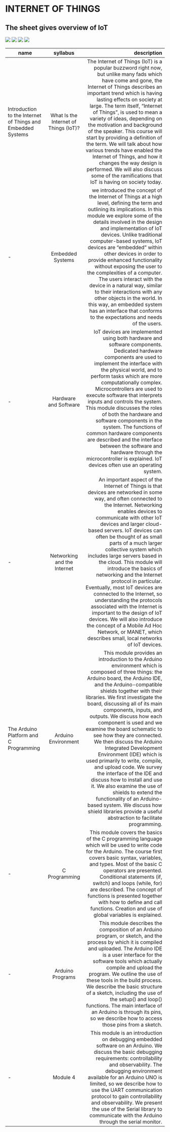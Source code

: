 # INTERNET OF THINGS
## The sheet gives overview of IoT
![](https://encrypted-tbn0.gstatic.com/images?q=tbn%3AANd9GcSwLkpZqOKQYbROuCdxQEvcmX65-yzbQi7V9hp3mIu_-f-tTkxo&usqp=CAU)
![](https://encrypted-tbn0.gstatic.com/images?q=tbn%3AANd9GcStJycyYUs6R2ofP-DGZR98-E8xo75D7AA_VMJPZ93B_yPnZz2X&usqp=CAU)
![](https://encrypted-tbn0.gstatic.com/images?q=tbn%3AANd9GcQUkGTxydgU1qNye9UJo_m-kfBItoXm567dXOV-ur2Cm6FruYkj&usqp=CAU)
![](https://encrypted-tbn0.gstatic.com/images?q=tbn%3AANd9GcRPnVf2IRP0JsvUp-XhvpMR_onuRnXQqKX5hqaDfsipeZQmbWV8&usqp=CAU)








| name       | syllabus        | description  |  
| ------------- |:-------------:| -----:| 
| Introduction to the Internet of Things and Embedded Systems     | What Is the Internet of Things (IoT)? |The Internet of Things (IoT) is a popular buzzword right now, but unlike many fads which have come and gone, the Internet of Things describes an important trend which is having lasting effects on society at large. The term itself, “Internet of Things”, is used to mean a variety of ideas, depending on the motivation and background of the speaker. This course will start by providing a definition of the term. We will talk about how various trends have enabled the Internet of Things, and how it changes the way design is performed. We will also discuss some of the ramifications that IoT is having on society today.  | 
|  -     | Embedded Systems    |we introduced the concept of the Internet of Things at a high level, defining the term and outlining its implications. In this module we explore some of the details involved in the design and implementation of IoT devices. Unlike traditional computer-based systems, IoT devices are “embedded” within other devices in order to provide enhanced functionality without exposing the user to the complexities of a computer. The users interact with the device in a natural way, similar to their interactions with any other objects in the world. In this way, an embedded system has an interface that conforms to the expectations and needs of the users.    |  
| - | Hardware and Software    | IoT devices are implemented using both hardware and software components. Dedicated hardware components are used to implement the interface with the physical world, and to perform tasks which are more computationally complex. Microcontrollers are used to execute software that interprets inputs and controls the system. This module discusses the roles of both the hardware and software components in the system. The functions of common hardware components are described and the interface between the software and hardware through the microcontroller is explained. IoT devices often use an operating system.    | 
| - | Networking and the Internet | An important aspect of the Internet of Things is that devices are networked in some way, and often connected to the Internet. Networking enables devices to communicate with other IoT devices and larger cloud-based servers. IoT devices can often be thought of as small parts of a much larger collective system which includes large servers based in the cloud. This module will introduce the basics of networking and the Internet protocol in particular. Eventually, most IoT devices are connected to the Internet, so understanding the protocols associated with the Internet is important to the design of IoT devices. We will also introduce the concept of a Mobile Ad Hoc Network, or MANET, which describes small, local networks of IoT devices.	|
| The Arduino Platform and C Programming| Arduino Environment	| This module provides an introduction to the Arduino environment which is composed of three things: the Arduino board, the Arduino IDE, and the Arduino-compatible shields together with their libraries. We first investigate the board, discussing all of its main components, inputs, and outputs. We discuss how each component is used and we examine the board schematic to see how they are connected. We then discuss the Arduino Integrated Development Environment (IDE) which is used primarily to write, compile, and upload code. We survey the interface of the IDE and discuss how to install and use it. We also examine the use of shields to extend the functionality of an Arduino-based system. We discuss how shield libraries provide a useful abstraction to facilitate programming.|  
|-|C Programming | This module covers the basics of the C programming language which will be used to write code for the Arduino. The course first covers basic syntax, variables, and types. Most of the basic C operators are presented. Conditional statements (if, switch) and loops (while, for) are described. The concept of functions is presented together with how to define and call functions. Creation and use of global variables is explained.	|					
|- |	Arduino Programs 		| This module describes the composition of an Arduino program, or sketch, and the process by which it is compiled and uploaded. The Arduino IDE is a user interface for the software tools which actually compile and upload the program. We outline the use of these tools in the build process. We describe the basic structure of a sketch, including the use of the setup() and loop() functions. The main interface of an Arduino is through its pins, so we describe how to access those pins from a sketch.					|	 
|- | Module 4| This module is an introduction on debugging embedded software on an Arduino. We discuss the basic debugging requirements: controllability and observability. The debugging environment available for an Arduino UNO is limited, so we describe how to use the UART communication protocol to gain controllability and observability. We present the use of the Serial library to communicate with the Arduino through the serial monitor.|







